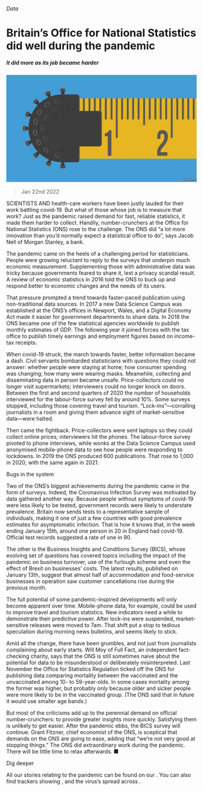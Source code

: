 ###### Data

# Britain’s Office for National Statistics did well during the pandemic 

##### It did more as its job became harder 

![image](images/20220122_BRD001_0.jpg) 

> Jan 22nd 2022 

SCIENTISTS AND health-care workers have been justly lauded for their work battling covid-19. But what of those whose job is to measure that work? Just as the pandemic raised demand for fast, reliable statistics, it made them harder to collect. Handily, number-crunchers at the Office for National Statistics (ONS) rose to the challenge. The ONS did “a lot more innovation than you’d normally expect a statistical office to do”, says Jacob Nell of Morgan Stanley, a bank.

The pandemic came on the heels of a challenging period for statisticians. People were growing reluctant to reply to the surveys that underpin much economic measurement. Supplementing those with administrative data was tricky because governments feared to share it, lest a privacy scandal result. A review of economic statistics in 2016 told the ONS to buck up and respond better to economic changes and the needs of its users.


That pressure prompted a trend towards faster-paced publication using non-traditional data sources. In 2017 a new Data Science Campus was established at the ONS’s offices in Newport, Wales, and a Digital Economy Act made it easier for government departments to share data. In 2018 the ONS became one of the few statistical agencies worldwide to publish monthly estimates of GDP. The following year it joined forces with the tax office to publish timely earnings and employment figures based on income-tax receipts.

When covid-19 struck, the march towards faster, better information became a dash. Civil servants bombarded statisticians with questions they could not answer: whether people were staying at home; how consumer spending was changing; how many were wearing masks. Meanwhile, collecting and disseminating data in person became unsafe. Price-collectors could no longer visit supermarkets; interviewers could no longer knock on doors. Between the first and second quarters of 2020 the number of households interviewed for the labour-force survey fell by around 10%. Some surveys stopped, including those covering travel and tourism. “Lock-ins”—corralling journalists in a room and giving them advance sight of market-sensitive data—were halted.

Then came the fightback. Price-collectors were sent laptops so they could collect online prices; interviewers hit the phones. The labour-force survey pivoted to phone interviews, while wonks at the Data Science Campus used anonymised mobile-phone data to see how people were responding to lockdowns. In 2019 the ONS produced 600 publications. That rose to 1,000 in 2020, with the same again in 2021.

Bugs in the system

Two of the ONS’s biggest achievements during the pandemic came in the form of surveys. Indeed, the Coronavirus Infection Survey was motivated by data gathered another way. Because people without symptoms of covid-19 were less likely to be tested, government records were likely to understate prevalence. Britain now sends tests to a representative sample of individuals, making it one of just a few countries with good prevalence estimates for asymptomatic infection. That is how it knows that, in the week ending January 15th, around one person in 20 in England had covid-19. Official test records suggested a rate of one in 90.

The other is the Business Insights and Conditions Survey (BICS), whose evolving set of questions has covered topics including the impact of the pandemic on business turnover, use of the furlough scheme and even the effect of Brexit on businesses’ costs. The latest results, published on January 13th, suggest that almost half of accommodation and food-service businesses in operation saw customer cancellations rise during the previous month.

The full potential of some pandemic-inspired developments will only become apparent over time. Mobile-phone data, for example, could be used to improve travel and tourism statistics. New indicators need a while to demonstrate their predictive power. After lock-ins were suspended, market-sensitive releases were moved to 7am. That shift put a stop to tedious speculation during morning news bulletins, and seems likely to stick.

Amid all the change, there have been grumbles, and not just from journalists complaining about early starts. Will Moy of Full Fact, an independent fact-checking charity, says that the ONS is still sometimes naive about the potential for data to be misunderstood or deliberately misinterpreted. Last November the Office for Statistics Regulation ticked off the ONS for publishing data comparing mortality between the vaccinated and the unvaccinated among 10- to 59-year-olds. In some cases mortality among the former was higher, but probably only because older and sicker people were more likely to be in the vaccinated group. (The ONS said that in future it would use smaller age bands.)

But most of the criticisms add up to the perennial demand on official number-crunchers: to provide greater insights more quickly. Satisfying them is unlikely to get easier. After the pandemic ebbs, the BICS survey will continue. Grant Fitzner, chief economist of the ONS, is sceptical that demands on the ONS are going to ease, adding that “we’re not very good at stopping things.” The ONS did extraordinary work during the pandemic. There will be little time to relax afterwards. ■

Dig deeper

All our stories relating to the pandemic can be found on our . You can also find trackers showing ,  and the virus’s spread across .

